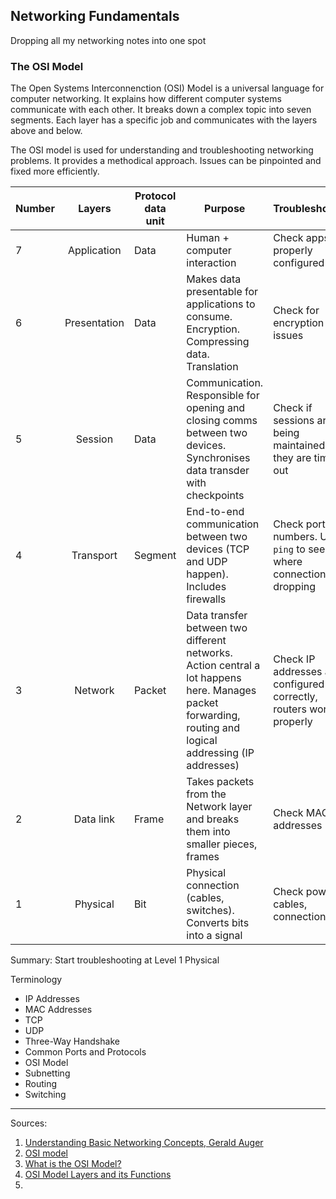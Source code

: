## Networking Fundamentals

Dropping all my networking notes into one spot

### The OSI Model

The Open Systems Interconnenction (OSI) Model is a universal language for computer networking. It explains how different computer systems communicate with each other. It breaks down a complex topic into seven segments. Each layer has a specific job and communicates with the layers above and below.

The OSI model is used for understanding and troubleshooting networking problems. It provides a methodical approach. Issues can be pinpointed and fixed more efficiently.


| Number      | Layers   | Protocol data unit | Purpose | Troubleshooting |
| :---    |    :----:   |   ---    | -- | -- |
| 7 | Application | Data | Human + computer interaction | Check apps are properly configured |
| 6 | Presentation | Data | Makes data presentable for applications to consume. Encryption. Compressing data. Translation | Check for encryption issues |
| 5 | Session| Data | Communication. Responsible for opening and closing comms between two devices. Synchronises data transder with checkpoints | Check if sessions are being maintained or if they are timing out |
| 4 | Transport | Segment | End-to-end communication between two devices (TCP and UDP happen). Includes firewalls |  Check port numbers. Use ```ping``` to see where connections are dropping  |
| 3 | Network | Packet | Data transfer between two different networks. Action central a lot happens here. Manages packet forwarding, routing and logical addressing (IP addresses) | Check IP addresses are configured correctly, routers working properly |
| 2 | Data link | Frame| Takes packets from the Network layer and breaks them into smaller pieces, frames | Check MAC addresses |
| 1 | Physical | Bit | Physical connection (cables, switches). Converts bits into a signal |  Check power, cables, connections |


Summary: Start troubleshooting at Level 1 Physical


Terminology


* IP Addresses
* MAC Addresses
* TCP
* UDP
* Three-Way Handshake
* Common Ports and Protocols
* OSI Model
* Subnetting
* Routing
* Switching
  


[### Summary.]: # 


__________________
Sources: 
1. [Understanding Basic Networking Concepts, Gerald Auger](https://youtu.be/XgOF6GhiMuM?si=rBbBhiCsdPO-1D4o)
2. [OSI model](https://en.wikipedia.org/wiki/OSI_model)
3. [What is the OSI Model?](https://www.cloudflare.com/en-gb/learning/ddos/glossary/open-systems-interconnection-model-osi/)
4. [OSI Model Layers and its Functions](https://electricalacademia.com/computer/osi-model-layers-functions/)
5. 
